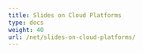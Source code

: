 ```yaml
---
title: Slides on Cloud Platforms
type: docs
weight: 40
url: /net/slides-on-cloud-platforms/
---
```

